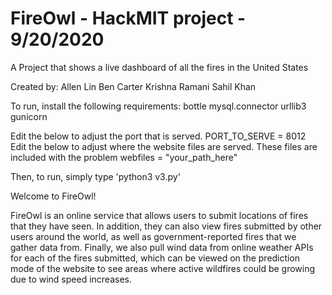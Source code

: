 #     FireOwl - HackMIT project - 9/20/2020
A Project that shows a live dashboard of all the fires in the United States

Created by:
    Allen Lin
    Ben Carter
    Krishna Ramani 
    Sahil Khan

To run, install the following requirements:
    bottle
    mysql.connector
    urllib3
    gunicorn
      
Edit the below to adjust the port that is served.
PORT_TO_SERVE = 8012    
Edit the below to adjust where the website files are served. These files are included with the problem
webfiles = "your_path_here"


Then, to run, simply type 'python3 v3.py' 


Welcome to FireOwl!

FireOwl is an online service that allows users to submit locations of fires that they have seen. In addition, they can also view fires submitted by other users around the world, as well as government-reported fires that we gather data from. Finally, we also pull wind data from online weather APIs for each of the fires submitted, which can be viewed on the prediction mode of the website to see areas where active wildfires could be growing due to wind speed increases.
